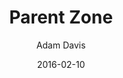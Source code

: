 ---
author: Adam Davis  
date: 2016-02-10  
description: "admataz case studies - Parent Zone"
keywords: web development, code, javascript, consultancy, drupal, php
title: Parent Zone
published: true
---